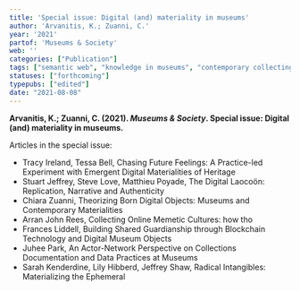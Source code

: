 ```yaml
---
title: 'Special issue: Digital (and) materiality in museums'
author: 'Arvanitis, K.; Zuanni, C.'
year: '2021'
partof: 'Museums & Society'
web: ''
categories: ["Publication"]
tags: ["semantic web", "knowledge in museums", "contemporary collecting"]
statuses: ["forthcoming"]
typepubs: ["edited"]
date: "2021-08-08"
---
```


**Arvanitis, K.; Zuanni, C. (2021). *Museums & Society*. Special issue: Digital (and) materiality in museums.**

Articles in the special issue:
- Tracy Ireland, Tessa Bell, Chasing Future Feelings: A Practice-led Experiment with Emergent Digital Materialities of Heritage
- Stuart Jeffrey, Steve Love, Matthieu Poyade, The Digital Laocoön: Replication, Narrative and Authenticity
- Chiara Zuanni, Theorizing Born Digital Objects: Museums and Contemporary Materialities
- Arran John Rees, Collecting Online Memetic Cultures: how tho
- Frances Liddell, Building Shared Guardianship through Blockchain Technology and Digital Museum Objects
- Juhee Park, An Actor-Network Perspective on Collections Documentation and Data Practices at Museums
- Sarah Kenderdine, Lily Hibberd, Jeffrey Shaw, Radical Intangibles: Materializing the Ephemeral

